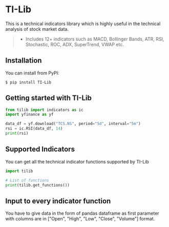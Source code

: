 # TI-Lib
This is a technical indicators library which is highly useful in the technical analysis of stock market data.

> * Includes 12+ indicators such as MACD, Bollinger Bands, ATR, RSI, 
>   Stochastic, ROC, ADX, SuperTrend, VWAP etc.

## Installation

You can install from PyPI:

```
$ pip install TI-Lib
```

## Getting started with TI-Lib

```python
from tilib import indicators as ic
import yfinance as yf

data_df = yf.download("TCS.NS", period="5d", interval="5m")
rsi = ic.RSI(data_df, 14)
print(rsi)

```

## Supported Indicators

You can get all the technical indicator functions supported by TI-Lib

```python
import tilib

# List of functions
print(tilib.get_functions())
```

## Input to every indicator function
You have to give data in the form of pandas dataframe as first parameter with columns are in ["Open", "High", "Low", "Close", "Volume"] format.
